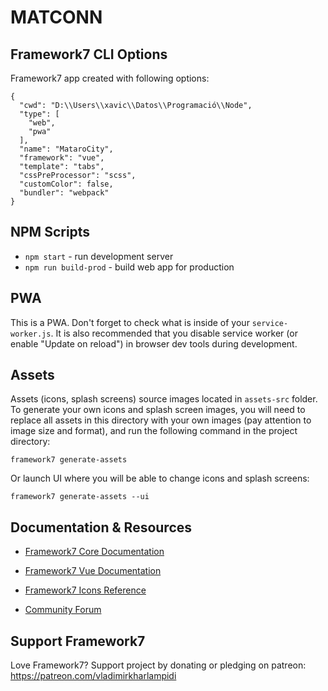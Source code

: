# MATCONN

## Framework7 CLI Options

Framework7 app created with following options:

```
{
  "cwd": "D:\\Users\\xavic\\Datos\\Programació\\Node",
  "type": [
    "web",
    "pwa"
  ],
  "name": "MataroCity",
  "framework": "vue",
  "template": "tabs",
  "cssPreProcessor": "scss",
  "customColor": false,
  "bundler": "webpack"
}
```

## NPM Scripts

* `npm start` - run development server
* `npm run build-prod` - build web app for production
## PWA

This is a PWA. Don't forget to check what is inside of your `service-worker.js`. It is also recommended that you disable service worker (or enable "Update on reload") in browser dev tools during development.



## Assets

Assets (icons, splash screens) source images located in `assets-src` folder. To generate your own icons and splash screen images, you will need to replace all assets in this directory with your own images (pay attention to image size and format), and run the following command in the project directory:

```
framework7 generate-assets
```

Or launch UI where you will be able to change icons and splash screens:

```
framework7 generate-assets --ui
```

## Documentation & Resources

* [Framework7 Core Documentation](https://framework7.io/docs/)
* [Framework7 Vue Documentation](https://framework7.io/vue/)

* [Framework7 Icons Reference](https://framework7.io/icons/)
* [Community Forum](https://forum.framework7.io)

## Support Framework7

Love Framework7? Support project by donating or pledging on patreon:
https://patreon.com/vladimirkharlampidi
